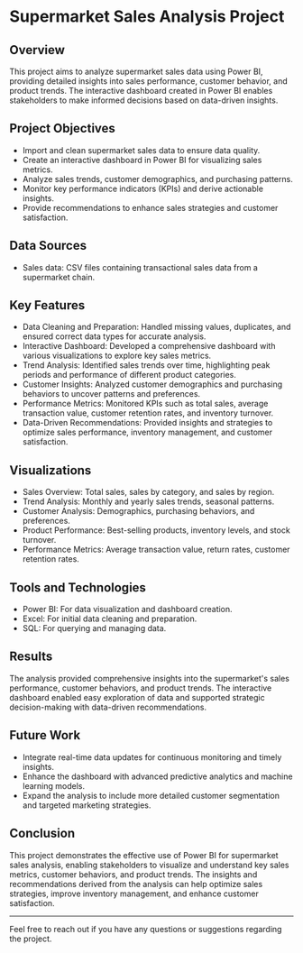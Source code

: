 # Supermarket Sales Analysis Project

## Overview

This project aims to analyze supermarket sales data using Power BI, providing detailed insights into sales performance, customer behavior, and product trends. The interactive dashboard created in Power BI enables stakeholders to make informed decisions based on data-driven insights.

## Project Objectives

- Import and clean supermarket sales data to ensure data quality.
- Create an interactive dashboard in Power BI for visualizing sales metrics.
- Analyze sales trends, customer demographics, and purchasing patterns.
- Monitor key performance indicators (KPIs) and derive actionable insights.
- Provide recommendations to enhance sales strategies and customer satisfaction.

## Data Sources

- Sales data: CSV files containing transactional sales data from a supermarket chain.

## Key Features

- Data Cleaning and Preparation: Handled missing values, duplicates, and ensured correct data types for accurate analysis.
- Interactive Dashboard: Developed a comprehensive dashboard with various visualizations to explore key sales metrics.
- Trend Analysis: Identified sales trends over time, highlighting peak periods and performance of different product categories.
- Customer Insights: Analyzed customer demographics and purchasing behaviors to uncover patterns and preferences.
- Performance Metrics: Monitored KPIs such as total sales, average transaction value, customer retention rates, and inventory turnover.
- Data-Driven Recommendations: Provided insights and strategies to optimize sales performance, inventory management, and customer satisfaction.

## Visualizations

- Sales Overview: Total sales, sales by category, and sales by region.
- Trend Analysis: Monthly and yearly sales trends, seasonal patterns.
- Customer Analysis: Demographics, purchasing behaviors, and preferences.
- Product Performance: Best-selling products, inventory levels, and stock turnover.
- Performance Metrics: Average transaction value, return rates, customer retention rates.

## Tools and Technologies

- Power BI: For data visualization and dashboard creation.
- Excel: For initial data cleaning and preparation.
- SQL: For querying and managing data.


## Results

The analysis provided comprehensive insights into the supermarket's sales performance, customer behaviors, and product trends. The interactive dashboard enabled easy exploration of data and supported strategic decision-making with data-driven recommendations.

## Future Work

- Integrate real-time data updates for continuous monitoring and timely insights.
- Enhance the dashboard with advanced predictive analytics and machine learning models.
- Expand the analysis to include more detailed customer segmentation and targeted marketing strategies.

## Conclusion

This project demonstrates the effective use of Power BI for supermarket sales analysis, enabling stakeholders to visualize and understand key sales metrics, customer behaviors, and product trends. The insights and recommendations derived from the analysis can help optimize sales strategies, improve inventory management, and enhance customer satisfaction.

---

Feel free to reach out if you have any questions or suggestions regarding the project.
